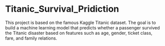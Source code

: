 # Titanic_Survival_Pridiction
This project is based on the famous Kaggle Titanic dataset. The goal is to build a machine learning model that predicts whether a passenger survived the Titanic disaster based on features such as age, gender, ticket class, fare, and family relations.
